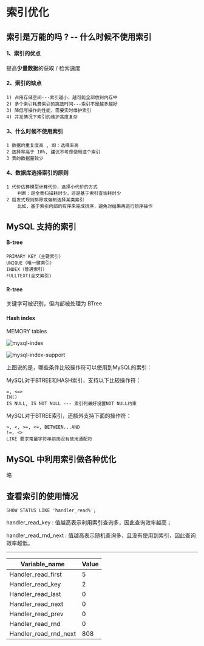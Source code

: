 # 索引优化

##
## 索引是万能的吗 ? -- 什么时候不使用索引

#### 1、索引的优点
提高**少量数据**的获取 / 检索速度

#### 2、索引的缺点
	1) 占用存储空间---索引越小，越可能全部放到内存中
	2) 多个索引耗费索引的挑选时间---索引不是越多越好
	3) 降低写操作的性能，需要实时维护索引
	4) 并发情况下索引的维护高度复杂

#### 3、什么时候不使用索引
	1 数据的重复度高 , 即：选择率高
	2 选择率高于 10%, 建议不考虑使用这个索引
	3 表的数据量较少

#### 4、数据库选择索引的原则
	1 代价估算模型计算代价，选择小代价的方式
		判断：是全表扫描耗时少，还是基于索引查询耗时少
	2 启发式规则排除或强制选择某类索引
		比如，基于索引内部的有序来完成排序，避免对结果再进行排序操作

## MySQL 支持的索引

#### B-tree
	PRIMARY KEY（主键索引）
	UNIQUE（唯一键索引）
	INDEX（普通索引）
	FULLTEXT(全文索引)

#### R-tree
关键字可被识别，但内部被处理为 BTree

#### Hash index
MEMORY tables

![mysql-index](https://github.com/clonegod/tools/blob/master/images/mysql-index.png)


![mysql-index-support](https://github.com/clonegod/tools/blob/master/images/mysql-index-support.png)

上图说的是，哪些条件比较操作符可以使用到MySQL的索引：

MySQL对于BTREE和HASH索引，支持以下比较操作符：

	=, <=> 
	IN()
	IS NULL, IS NOT NULL --- 索引列最好设置NOT NULL约束 

MySQL对于BTREE索引，还额外支持下面的操作符：

	>, <, >=, <=, BETWEEN...AND
	!=, <>
	LIKE 要求常量字符串前面没有使用通配符


## MySQL 中利用索引做各种优化

略

## 查看索引的使用情况
```
SHOW STATUS LIKE 'handler_read%';
```

handler_read_key : 值越高表示利用索引查询多，因此查询效率越高；

handler_read_rnd_next : 值越高表示随机查询多，且没有使用到索引，因此查询效率越低。

---
| Variable_name | Value | 
| - | - | 
| Handler_read_first | 5 | 
| Handler_read_key | 2 | 
| Handler_read_last | 0 | 
| Handler_read_next | 0 | 
| Handler_read_prev | 0 | 
| Handler_read_rnd | 0 | 
| Handler_read_rnd_next | 808 | 
